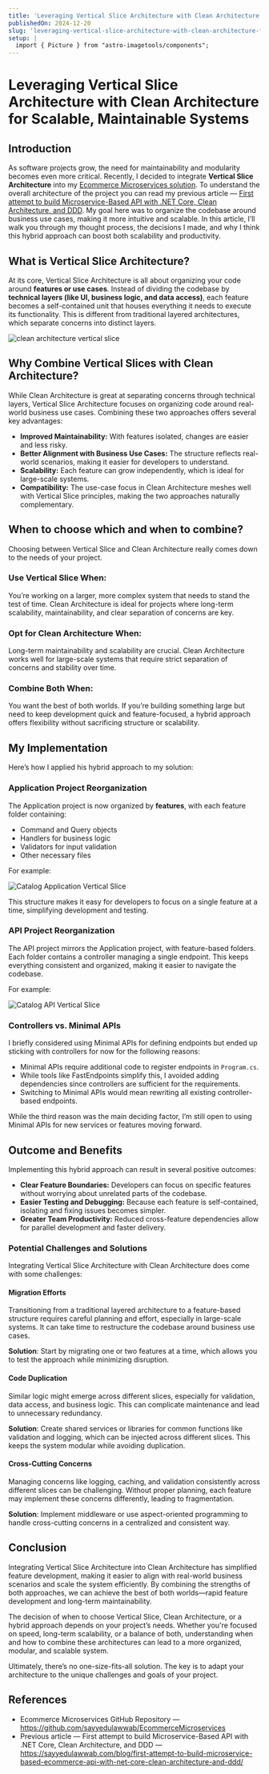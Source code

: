```yaml
---
title: 'Leveraging Vertical Slice Architecture with Clean Architecture for Scalable, Maintainable Systems'
publishedOn: 2024-12-20
slug: 'leveraging-vertical-slice-architecture-with-clean-architecture-for-scalable-maintainable-systems'
setup: |
  import { Picture } from "astro-imagetools/components";
---
```


# Leveraging Vertical Slice Architecture with Clean Architecture for Scalable, Maintainable Systems

## Introduction

As software projects grow, the need for maintainability and modularity becomes even more critical. Recently, I decided to integrate **Vertical Slice Architecture** into my <a href="https://github.com/sayyedulawwab/EcommerceMicroservices" target="_blank">Ecommerce Microservices solution</a>. To understand the overall architecture of the project you can read my previous article — <a href="https://sayyedulawwab.com/blog/first-attempt-to-build-microservice-based-ecommerce-api-with-net-core-clean-architecture-and-ddd/" target="_blank">First attempt to build Microservice-Based API with .NET Core, Clean Architecture, and DDD</a>. My goal here was to organize the codebase around business use cases, making it more intuitive and scalable. In this article, I’ll walk you through my thought process, the decisions I made, and why I think this hybrid approach can boost both scalability and productivity.

## What is Vertical Slice Architecture?

At its core, Vertical Slice Architecture is all about organizing your code around **features or use cases**. Instead of dividing the codebase by **technical layers (like UI, business logic, and data access)**, each feature becomes a self-contained unit that houses everything it needs to execute its functionality. This is different from traditional layered architectures, which separate concerns into distinct layers.

![clean architecture vertical slice](./attachments/clean-architecture-vertical-slice-676439436144b.webp)

## Why Combine Vertical Slices with Clean Architecture?

While Clean Architecture is great at separating concerns through technical layers, Vertical Slice Architecture focuses on organizing code around real-world business use cases. Combining these two approaches offers several key advantages:

- **Improved Maintainability:** With features isolated, changes are easier and less risky.
- **Better Alignment with Business Use Cases:** The structure reflects real-world scenarios, making it easier for developers to understand.
- **Scalability:** Each feature can grow independently, which is ideal for large-scale systems.
- **Compatibility:** The use-case focus in Clean Architecture meshes well with Vertical Slice principles, making the two approaches naturally complementary.

## When to choose which and when to combine?

Choosing between Vertical Slice and Clean Architecture really comes down to the needs of your project.

### Use Vertical Slice When:

You’re working on a larger, more complex system that needs to stand the test of time. Clean Architecture is ideal for projects where long-term scalability, maintainability, and clear separation of concerns are key.

### Opt for Clean Architecture When:

Long-term maintainability and scalability are crucial. Clean Architecture works well for large-scale systems that require strict separation of concerns and stability over time.

### Combine Both When:

You want the best of both worlds. If you’re building something large but need to keep development quick and feature-focused, a hybrid approach offers flexibility without sacrificing structure or scalability.

## My Implementation

Here’s how I applied his hybrid approach to my solution:

### Application Project Reorganization

The Application project is now organized by **features**, with each feature folder containing:

- Command and Query objects
- Handlers for business logic
- Validators for input validation
- Other necessary files

For example:

![Catalog Application Vertical Slice](./attachments/catalog-application-vertical-slice-6764394291786.webp)

This structure makes it easy for developers to focus on a single feature at a time, simplifying development and testing.

### API Project Reorganization

The API project mirrors the Application project, with feature-based folders. Each folder contains a controller managing a single endpoint. This keeps everything consistent and organized, making it easier to navigate the codebase.

For example:

![Catalog API Vertical Slice](./attachments/catalog-api-vertical-slice-67643942a1767.webp)

### Controllers vs. Minimal APIs

I briefly considered using Minimal APIs for defining endpoints but ended up sticking with controllers for now for the following reasons:

- Minimal APIs require additional code to register endpoints in `Program.cs`.
- While tools like FastEndpoints simplify this, I avoided adding dependencies since controllers are sufficient for the requirements.
- Switching to Minimal APIs would mean rewriting all existing controller-based endpoints.

While the third reason was the main deciding factor, I’m still open to using Minimal APIs for new services or features moving forward.

## Outcome and Benefits

Implementing this hybrid approach can result in several positive outcomes:

- **Clear Feature Boundaries:** Developers can focus on specific features without worrying about unrelated parts of the codebase.
- **Easier Testing and Debugging:** Because each feature is self-contained, isolating and fixing issues becomes simpler.
- **Greater Team Productivity:** Reduced cross-feature dependencies allow for parallel development and faster delivery.

### Potential Challenges and Solutions

Integrating Vertical Slice Architecture with Clean Architecture does come with some challenges:

#### Migration Efforts

Transitioning from a traditional layered architecture to a feature-based structure requires careful planning and effort, especially in large-scale systems. It can take time to restructure the codebase around business use cases.

**Solution**: Start by migrating one or two features at a time, which allows you to test the approach while minimizing disruption.

#### Code Duplication

Similar logic might emerge across different slices, especially for validation, data access, and business logic. This can complicate maintenance and lead to unnecessary redundancy.

**Solution**: Create shared services or libraries for common functions like validation and logging, which can be injected across different slices. This keeps the system modular while avoiding duplication.

#### Cross-Cutting Concerns

Managing concerns like logging, caching, and validation consistently across different slices can be challenging. Without proper planning, each feature may implement these concerns differently, leading to fragmentation.

**Solution**: Implement middleware or use aspect-oriented programming to handle cross-cutting concerns in a centralized and consistent way.

## Conclusion

Integrating Vertical Slice Architecture into Clean Architecture has simplified feature development, making it easier to align with real-world business scenarios and scale the system efficiently. By combining the strengths of both approaches, we can achieve the best of both worlds—rapid feature development and long-term maintainability.

The decision of when to choose Vertical Slice, Clean Architecture, or a hybrid approach depends on your project’s needs. Whether you're focused on speed, long-term scalability, or a balance of both, understanding when and how to combine these architectures can lead to a more organized, modular, and scalable system.

Ultimately, there’s no one-size-fits-all solution. The key is to adapt your architecture to the unique challenges and goals of your project.

## References

<ul>
  <li class="break-words">
    Ecommerce Microservices GitHub Repository —
    <a href="https://github.com/sayyedulawwab/EcommerceMicroservices" target="_blank">
      https://github.com/sayyedulawwab/EcommerceMicroservices
    </a>
  </li>
  <li class="break-words">
    Previous article — First attempt to build Microservice-Based API with .NET Core, Clean Architecture, and DDD —
    <a href="https://sayyedulawwab.com/blog/first-attempt-to-build-microservice-based-ecommerce-api-with-net-core-clean-architecture-and-ddd/" target="_blank">
      https://sayyedulawwab.com/blog/first-attempt-to-build-microservice-based-ecommerce-api-with-net-core-clean-architecture-and-ddd/
    </a>
  </li>
</ul>
